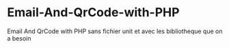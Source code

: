 # Email-And-QrCode-with-PHP
Email And QrCode with PHP sans fichier unit et avec les bibliotheque que on a besoin 

